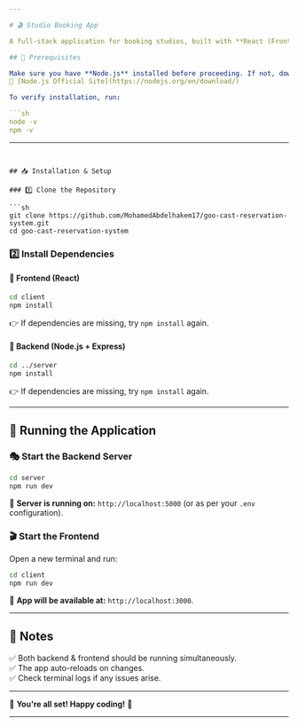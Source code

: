 ```yaml
---

# 🎬 Studio Booking App  

A full-stack application for booking studios, built with **React (Frontend)** and **Node.js + Express (Backend)**.  

## 🚀 Prerequisites  

Make sure you have **Node.js** installed before proceeding. If not, download and install it from:  
🔗 [Node.js Official Site](https://nodejs.org/en/download/)  

To verify installation, run:  

```sh
node -v
npm -v
```

---
```


## 📥 Installation & Setup  

### 1️⃣ Clone the Repository  

```sh
git clone https://github.com/MohamedAbdelhakem17/goo-cast-reservation-system.git
cd goo-cast-reservation-system
```

### 2️⃣ Install Dependencies  

#### 📌 Frontend (React)  

```sh
cd client
npm install
```
👉 If dependencies are missing, try `npm install` again.  

#### 📌 Backend (Node.js + Express)  

```sh
cd ../server
npm install
```
👉 If dependencies are missing, try `npm install` again.  

---

## 🏃 Running the Application  

### 🎭 Start the Backend Server  

```sh
cd server
npm run dev
```

📌 **Server is running on:** `http://localhost:5000` (or as per your `.env` configuration).  

### 🎬 Start the Frontend  

Open a new terminal and run:  

```sh
cd client
npm run dev
```

📌 **App will be available at:** `http://localhost:3000`.  

---

## 📝 Notes  

✅ Both backend & frontend should be running simultaneously.  
✅ The app auto-reloads on changes.  
✅ Check terminal logs if any issues arise.  

---

🎉 **You're all set! Happy coding!** 🚀  

---


